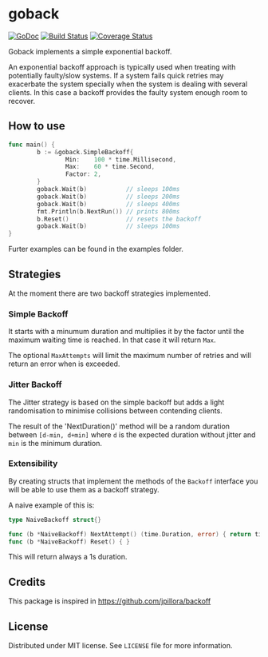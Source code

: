 # goback
[![GoDoc](https://godoc.org/github.com/carlescere/goback?status.svg)](https://godoc.org/github.com/carlescere/goback)
[![Build Status](https://travis-ci.org/carlescere/goback.svg)](https://travis-ci.org/carlescere/goback)
[![Coverage Status](https://coveralls.io/repos/carlescere/goback/badge.svg)](https://coveralls.io/r/carlescere/goback)


Goback implements a simple exponential backoff.

An exponential backoff approach is typically used when treating with potentially faulty/slow systems. If a system fails quick retries may exacerbate the system specially when the system is dealing with several clients. In this case a backoff provides the faulty system enough room to recover.

## How to use
```go
func main() {
        b := &goback.SimpleBackoff{
                Min:    100 * time.Millisecond,
                Max:    60 * time.Second,
                Factor: 2,
        }
        goback.Wait(b)           // sleeps 100ms
        goback.Wait(b)           // sleeps 200ms
        goback.Wait(b)           // sleeps 400ms
        fmt.Println(b.NextRun()) // prints 800ms
        b.Reset()                // resets the backoff
        goback.Wait(b)           // sleeps 100ms
}
```

Furter examples can be found in the examples folder.

## Strategies
At the moment there are two backoff strategies implemented.

### Simple Backoff
It starts with a minumum duration and multiplies it by the factor until the maximum waiting time is reached. In that case it will return `Max`.

The optional `MaxAttempts` will limit the maximum number of retries and will return an error when is exceeded.

### Jitter Backoff
The Jitter strategy is based on the simple backoff but adds a light randomisation to minimise collisions between contending clients.

The result of the 'NextDuration()' method will be a random duration between `[d-min, d+min]` where `d` is the expected duration without jitter and `min` is the minimum duration.

### Extensibility
By creating structs that implement the methods of the `Backoff` interface you will be able to use them as a backoff strategy.

A naive example of this is:
```go
type NaiveBackoff struct{}

func (b *NaiveBackoff) NextAttempt() (time.Duration, error) { return time.Second, nil }
func (b *NaiveBackoff) Reset() { }
```
This will return always a 1s duration.

## Credits
This package is inspired in https://github.com/jpillora/backoff

## License
Distributed under MIT license. See `LICENSE` file for more information.
